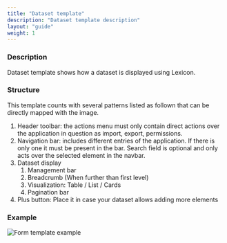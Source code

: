```yaml
---
title: "Dataset template"
description: "Dataset template description"
layout: "guide"
weight: 1
---
```


### Description

Dataset template shows how a dataset is displayed using Lexicon.

### Structure
This template counts with several patterns listed as follown that can be directly mapped with the image.

1. Header toolbar: the actions menu must only contain direct actions over the application in question as import, export, permissions.
2. Navigation bar: includes different entries of the application. If there is only one it must be present in the bar. Search field is optional and only acts over the selected element in the navbar.
3. Dataset display
	1. Management bar
	2. Breadcrumb (When further than first level)
	3. Visualization: Table / List / Cards
	4. Pagination bar
4. Plus button: Place it in case your dataset allows adding more elements

### Example
![Form template example](../../../images/DatasetTemplate@2x.png)
